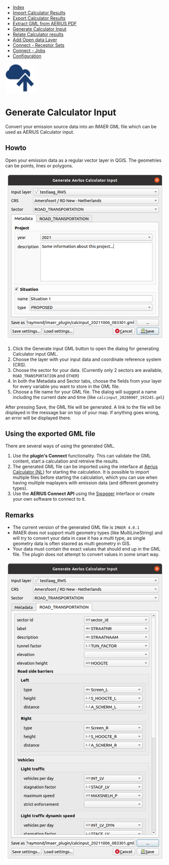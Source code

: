 * [Index](index.md)
* [Import Calculator Results](01_import_calc_results.md)
* [Export Calculator Results](02_export_calc_results.md)
* [Extract GML from AERIUS PDF](03_extract_gml_from_pdf.md)
* [Generate Calculator Input](04_generate_calc_input.md)
* [Relate Calculator results](05_relate_calc_results.md)
* [Add Open data Layer](06_open_data_layers.md)
* [Connect - Receptor Sets](07_connect_receptor_sets.md)
* [Connect - Jobs](08_connect_jobs.md)
* [Configuration](09_configuration.md)

<img src="img/icons/icon_generate_calc_input.svg" alt="button" width="96"/>

# Generate Calculator Input

Convert your emission source data into an IMAER GML file which can be used as AERIUS Calculator input.

## Howto

Open your emission data as a regular vector layer in QGIS. The geometries can be points,
lines or polygons.

![dialog](img/generate_aerius_calculator_input_dlg_2.png)

1. Click the Generate input GML button to open the dialog for generating Calculator input GML.
2. Choose the layer with your input data and coordinate reference system (CRS).
3. Choose the sector for your data. (Currently only 2 sectors are available, `ROAD_TRANSPORTATION` and `OTHER`)
4. In both the Metadata and Sector tabs, choose the fields from your layer for every variable you want to store in the GML file.
5. Choose a file name for your GML file. The dialog will suggest a name including the current date and time (like `calcinput_20200907_193245.gml`)

After pressing Save, the GML file will be generated. A link to the file will be displayed in the message bar on top of your map. If anything goes wrong, an error will be displayed there.

## Using the exported GML file

There are several ways of using the generated GML.

1. Use the **plugin's Connect** functionality. This can validate the GML content, start a calculation and retreive the results.
2. The generated GML file can be imported using the interface at [Aerius Calculator (NL)](https://calculator.aerius.nl/) for starting the calculation. It is possible
to import multiple files before starting the calculation, which you can use when having
multiple maplayers with emission data (and different geometry types).
3. Use the **AERIUS Connect API** using the [Swagger](https://connect.aerius.nl/) interface or
create your own software to connect to it.

## Remarks

* The current version of the generated GML file is `IMAER 4.0.1`
* IMAER does not support multi geometry types (like MultiLineString) and will try to
convert your data in case it has a multi type, as single geometry data is often staored as multi geometry in GIS.
* Your data must contain the exact values that should end up in the GML file. The plugin
does not attempt to convert values in some smart way.

![roads tab](img/generate_aerius_calculator_input_dlg_3.png)
